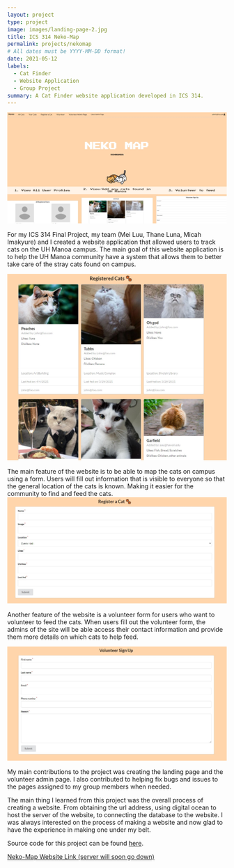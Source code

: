 ```yaml
---
layout: project
type: project
image: images/landing-page-2.jpg
title: ICS 314 Neko-Map
permalink: projects/nekomap
# All dates must be YYYY-MM-DD format!
date: 2021-05-12
labels:
  - Cat Finder
  - Website Application
  - Group Project
summary: A Cat Finder website application developed in ICS 314.
---
```


<img class="ui huge centered image" src="../images/landing-page.jpg">

For my ICS 314 Final Project, my team (Mei Luu, Thane Luna, Micah Imakyure) and I created a website application that allowed users to track cats on the UH Manoa campus. The main goal of this website application is to help the UH Manoa community have a system that allows them to better take care of the stray cats found on campus. 

<img class="ui huge centered image" src="../images/catlist.jpg">

The main feature of the website is to be able to map the cats on campus using a form. Users will fill out information that is visible to everyone so that the general location of the cats is known. Making it easier for the community to find and feed the cats.
<img class="ui huge centered image" src="../images/register-a-cat.jpg">

Another feature of the website is a volunteer form for users who want to volunteer to feed the cats. When users fill out the volunteer form, the admins of the site will be able access their contact information and provide them more details on which cats to help feed.

<img class="ui huge centered image" src="../images/volunteer.jpg">

My main contributions to the project was creating the landing page and the volunteer admin page. I also contributed to helping fix bugs and issues to the pages assigned to my group members when needed.

The main thing I learned from this project was the overall process of creating a website. From obtaining the url address, using digital ocean to host the server of the website, to connecting the database to the website. I was always interested on the process of making a website and now glad to have the experience in making one under my belt.

Source code for this project can be found [here](https://github.com/neko-map/neko-map-app).

[Neko-Map Website Link (server will soon go down)](https://neko-map.xyz/#/)


